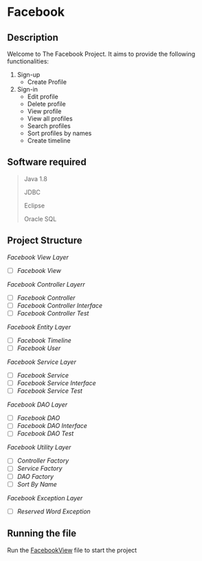# Facebook

## Description
Welcome to The Facebook Project. It aims to provide the following functionalities:
1. Sign-up
    * Create Profile
2. Sign-in
    * Edit profile
    * Delete profile
    * View profile
    * View all profiles
    * Search profiles
    * Sort profiles by names
    * Create timeline

## Software required
> Java 1.8
> 
> JDBC
> 
> Eclipse
> 
> Oracle SQL

## Project Structure
_Facebook View Layer_
   - [ ] _Facebook View_
  
_Facebook Controller Layerr_
   - [ ] _Facebook Controller_
   - [ ] _Facebook Controller Interface_
   - [ ] _Facebook Controller Test_

_Facebook Entity Layer_
   - [ ] _Facebook Timeline_
   - [ ] _Facebook User_

_Facebook Service Layer_
   - [ ] _Facebook Service_
   - [ ] _Facebook Service Interface_
   - [ ] _Facebook Service Test_

_Facebook DAO Layer_
   - [ ] _Facebook DAO_
   - [ ] _Facebook DAO Interface_
   - [ ] _Facebook DAO Test_

_Facebook Utility Layer_
   - [ ] _Controller Factory_
   - [ ] _Service Factory_
   - [ ] _DAO Factory_
   - [ ] _Sort By Name_

_Facebook Exception Layer_
   - [ ] _Reserved Word Exception_

## Running the file
Run the [FacebookView](https://github.com/vandanakaviti/Facebook/blob/master/facebook/src/facebook/view/FacebookView.java) file to start the project
